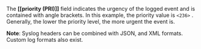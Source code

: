The **[[priority (PRI)]]** field indicates the urgency of the logged event and is contained with angle brackets. In this example, the priority value is `<236>` . Generally, the lower the priority level, the more urgent the event is. 

**Note**: Syslog headers can be combined with JSON, and XML formats. Custom log formats also exist.